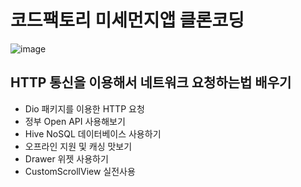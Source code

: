 # 코드팩토리 미세먼지앱 클론코딩
![image](https://user-images.githubusercontent.com/32862869/209295723-48c20c8b-df17-4447-bf78-a13f69517418.png)

## HTTP 통신을 이용해서 네트워크 요청하는법 배우기

- Dio 패키지를 이용한 HTTP 요청
- 정부 Open API 사용해보기
- Hive NoSQL 데이터베이스 사용하기
- 오프라인 지원 및 캐싱 맛보기
- Drawer 위젯 사용하기
- CustomScrollView 실전사용
